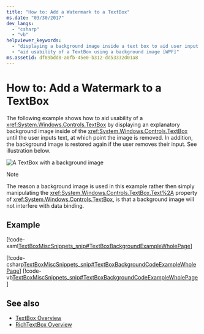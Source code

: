 ```yaml
---
title: "How to: Add a Watermark to a TextBox"
ms.date: "03/30/2017"
dev_langs: 
  - "csharp"
  - "vb"
helpviewer_keywords: 
  - "displaying a background image inside a text box to aid user input [WPF]"
  - "aid usability of a TextBox using a background image [WPF]"
ms.assetid: df89bdd8-a0fb-45e0-b312-dd53332d01a8
---
```

# How to: Add a Watermark to a TextBox
The following example shows how to aid usability of a <xref:System.Windows.Controls.TextBox> by displaying an explanatory background image inside of the <xref:System.Windows.Controls.TextBox> until the user inputs text, at which point the image is removed. In addition, the background image is restored again if the user removes their input. See illustration below.  
  
 ![A TextBox with a background image](../../../../docs/framework/wpf/controls/media/editing-textbox-using-background-image.png "Editing_TextBox_using_background_image")  
  
> [!NOTE]
>  The reason a background image is used in this example rather then simply manipulating the <xref:System.Windows.Controls.TextBox.Text%2A> property of <xref:System.Windows.Controls.TextBox>, is that a background image will not interfere with data binding.  
  
## Example  
 [!code-xaml[TextBoxMiscSnippets_snip#TextBoxBackgroundExampleWholePage](../../../../samples/snippets/csharp/VS_Snippets_Wpf/TextBoxMiscSnippets_snip/csharp/textbox_with_background_image.xaml#textboxbackgroundexamplewholepage)]  
  
 [!code-csharp[TextBoxMiscSnippets_snip#TextBoxBackgroundCodeExampleWholePage](../../../../samples/snippets/csharp/VS_Snippets_Wpf/TextBoxMiscSnippets_snip/csharp/textbox_with_background_image.xaml.cs#textboxbackgroundcodeexamplewholepage)]
 [!code-vb[TextBoxMiscSnippets_snip#TextBoxBackgroundCodeExampleWholePage](../../../../samples/snippets/visualbasic/VS_Snippets_Wpf/TextBoxMiscSnippets_snip/visualbasic/textbox_with_background_image.xaml.vb#textboxbackgroundcodeexamplewholepage)]  
  
## See also
- [TextBox Overview](../../../../docs/framework/wpf/controls/textbox-overview.md)
- [RichTextBox Overview](../../../../docs/framework/wpf/controls/richtextbox-overview.md)
